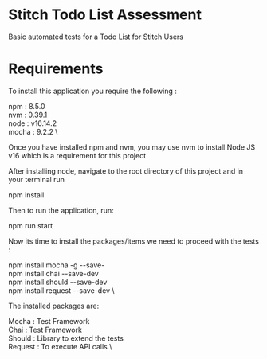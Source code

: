 # Stitch Todo List Assessment
Basic automated tests for a Todo List for Stitch Users

# Requirements
To install this application you require the following :

npm : 8.5.0 \
nvm : 0.39.1 \
node : v16.14.2 \
mocha : 9.2.2 \


Once you have installed npm and nvm, you may use nvm to install Node JS v16 which is a requirement for this project

After installing node, navigate to the root directory of this project and in your terminal run

npm install

Then to run the application, run:

npm run start

Now its time to install the packages/items we need to proceed with the tests :

npm install mocha -g --save- \
npm install chai --save-dev \
npm install should --save-dev \
npm install request --save-dev \


The installed packages are:

Mocha : Test Framework \
Chai : Test Framework \
Should : Library to extend the tests \
Request :  To execute API calls \

